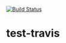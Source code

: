 [![Build Status](https://travis-ci.org/rorono/test-travis.svg?branch=master)](https://travis-ci.org/rorono/test-travis)

# test-travis
